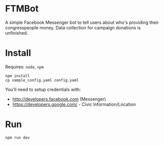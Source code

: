 # FTMBot

A simple Facebook Messenger bot to tell users about who's providing their congresspeople money. Data collection for campaign donations is unfinished.

# Install

Requires: `node`, `npm`

```
npm install
cp sample_config.yaml config.yaml
```

You'll need to setup credentials with:
- http://developers.facebook.com (Messenger)
- https://developers.google.com/ - Civic Information/Location

# Run

```
npm run dev
```
